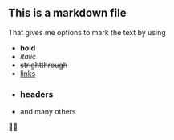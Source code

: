 ## This is a markdown file

That gives me options to mark the text by using
- **bold** 
- *italic* 
- ~~strightthrough~~
- [links](https://github.com/mprichodko)
- ### headers
- and many others

🤞🏼